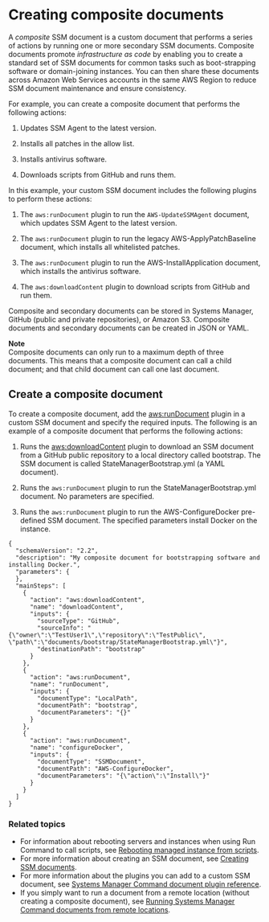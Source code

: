 # Creating composite documents<a name="composite-docs"></a>

A *composite* SSM document is a custom document that performs a series of actions by running one or more secondary SSM documents\. Composite documents promote *infrastructure as code* by enabling you to create a standard set of SSM documents for common tasks such as boot\-strapping software or domain\-joining instances\. You can then share these documents across Amazon Web Services accounts in the same AWS Region to reduce SSM document maintenance and ensure consistency\.

For example, you can create a composite document that performs the following actions:

1. Updates SSM Agent to the latest version\.

1. Installs all patches in the allow list\.

1. Installs antivirus software\.

1. Downloads scripts from GitHub and runs them\.

In this example, your custom SSM document includes the following plugins to perform these actions:

1. The `aws:runDocument` plugin to run the `AWS-UpdateSSMAgent` document, which updates SSM Agent to the latest version\.

1. The `aws:runDocument` plugin to run the legacy AWS\-ApplyPatchBaseline document, which installs all whitelisted patches\.

1. The `aws:runDocument` plugin to run the AWS\-InstallApplication document, which installs the antivirus software\.

1. The `aws:downloadContent` plugin to download scripts from GitHub and run them\.

Composite and secondary documents can be stored in Systems Manager, GitHub \(public and private repositories\), or Amazon S3\. Composite documents and secondary documents can be created in JSON or YAML\. 

**Note**  
Composite documents can only run to a maximum depth of three documents\. This means that a composite document can call a child document; and that child document can call one last document\.

## Create a composite document<a name="composite-creating"></a>

To create a composite document, add the [aws:runDocument](ssm-plugins.md#aws-rundocument) plugin in a custom SSM document and specify the required inputs\. The following is an example of a composite document that performs the following actions:

1. Runs the [aws:downloadContent](ssm-plugins.md#aws-downloadContent) plugin to download an SSM document from a GitHub public repository to a local directory called bootstrap\. The SSM document is called StateManagerBootstrap\.yml \(a YAML document\)\.

1. Runs the `aws:runDocument` plugin to run the StateManagerBootstrap\.yml document\. No parameters are specified\.

1. Runs the `aws:runDocument` plugin to run the AWS\-ConfigureDocker pre\-defined SSM document\. The specified parameters install Docker on the instance\.

```
{
  "schemaVersion": "2.2",
  "description": "My composite document for bootstrapping software and installing Docker.",
  "parameters": {
  },
  "mainSteps": [
    {
      "action": "aws:downloadContent",
      "name": "downloadContent",
      "inputs": {
        "sourceType": "GitHub",
        "sourceInfo": "{\"owner\":\"TestUser1\",\"repository\":\"TestPublic\", \"path\":\"documents/bootstrap/StateManagerBootstrap.yml\"}",
        "destinationPath": "bootstrap"
      }
    },
    {
      "action": "aws:runDocument",
      "name": "runDocument",
      "inputs": {
        "documentType": "LocalPath",
        "documentPath": "bootstrap",
        "documentParameters": "{}"
      }
    },
    {
      "action": "aws:runDocument",
      "name": "configureDocker",
      "inputs": {
        "documentType": "SSMDocument",
        "documentPath": "AWS-ConfigureDocker",
        "documentParameters": "{\"action\":\"Install\"}"
      }
    }
  ]
}
```

### Related topics<a name="composite-docs-related"></a>
+ For information about rebooting servers and instances when using Run Command to call scripts, see [Rebooting managed instance from scripts](send-commands-reboot.md)\.
+ For more information about creating an SSM document, see [Creating SSM documents](create-ssm-doc.md)\.
+ For more information about the plugins you can add to a custom SSM document, see [Systems Manager Command document plugin reference](ssm-plugins.md)\.
+ If you simply want to run a document from a remote location \(without creating a composite document\), see [Running Systems Manager Command documents from remote locations](run-remote-documents.md)\.
